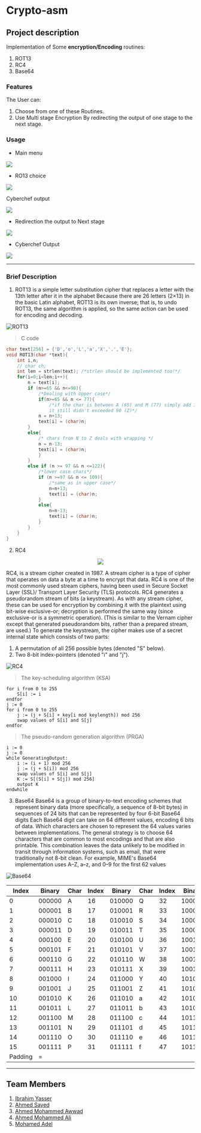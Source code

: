 # Crypto-asm

## Project description
Implementation of Some **encryption/Encoding** routines: 
1. ROT13
2. RC4
3. Base64

### Features
The User can:
1. Choose from one of these Routines. 
2. Use Multi stage Encryption By redirecting the output of one stage to the next stage.

### Usage 
- Main menu

![](img/2022-12-22%2017_34_12-D__CS_Micro_Project_Test_Debug_Project.exe.png)

- RO13 choice

![](img/ROT13.png)

Cyberchef output

![](img/ROT13_cyberchef.png)

- Redirection the output to Next stage

![](img/redir.png)

- Cyberchef Output

![](img/redir_cyberchef.png)


<hr>

### Brief Description

1. ROT13
is a simple letter substitution cipher that replaces a letter with the 13th letter after it in the alphabet 
Because there are 26 letters (2×13) in the basic Latin alphabet, ROT13 is its own inverse; that is, to undo ROT13, the same algorithm is applied, so the same action can be used for encoding and decoding.

![ROT13](https://upload.wikimedia.org/wikipedia/commons/thumb/3/33/ROT13_table_with_example.svg/1920px-ROT13_table_with_example.svg.png)

> C code
```C
char text[256] = {'D','o','L','a','X','.','E'};
void ROT13(char *text){
	int i,n;
	// char ch;
	int len = strlen(text); /*strlen should be implemented too!*/
	for(i=0;i<len;i++){
		n = text[i];
		if (n>=65 && n<=90){
			/*Dealing with Upper case*/
			if(n>=65 && n <= 77){
				/*if the char is between A (65) and M (77) simply add 13, 
				it still didn't exceeded 90 (Z)*/
			n = n+13;
			text[i] = (char)n; 
		}
		else{
			/* chars from N to Z deals with wrapping */
			n = n-13;
			text[i] = (char)n;
			}
		}
		else if (n >= 97 && n <=122){
			/*lower case chars*/
			if (n >=97 && n <= 109){
				/*same as in upper case*/
				n=n+13;
				text[i] = (char)n;
			}
			else{
				n=n-13;
				text[i] = (char)n;
			}
		}
	}
}
```

2. RC4 

<p align="center">
	<img src = "img/55-2.png"/>
</p>

RC4, is a stream cipher created in 1987. A stream cipher is a type of cipher that operates on data a byte at a time to encrypt that data. RC4 is one of the most commonly used stream ciphers, having been used in Secure Socket Layer (SSL)/ Transport Layer Security (TLS) protocols. 
RC4 generates a pseudorandom stream of bits (a keystream). As with any stream cipher, these can be used for encryption by combining it with the plaintext using bit-wise exclusive-or; decryption is performed the same way (since exclusive-or is a symmetric operation). (This is similar to the Vernam cipher except that generated pseudorandom bits, rather than a prepared stream, are used.) To generate the keystream, the cipher makes use of a secret internal state which consists of two parts:
1. A permutation of all 256 possible bytes (denoted "S" below).
2. Two 8-bit index-pointers (denoted "i" and "j").

![RC4](https://upload.wikimedia.org/wikipedia/commons/thumb/e/e9/RC4.svg/1920px-RC4.svg.png)

> The key-scheduling algorithm (KSA)
```
for i from 0 to 255
    S[i] := i
endfor
j := 0
for i from 0 to 255
    j := (j + S[i] + key[i mod keylength]) mod 256
    swap values of S[i] and S[j]
endfor
```
> The pseudo-random generation algorithm (PRGA)
```
i := 0
j := 0
while GeneratingOutput:
    i := (i + 1) mod 256
    j := (j + S[i]) mod 256
    swap values of S[i] and S[j]
    K := S[(S[i] + S[j]) mod 256]
    output K
endwhile
```

3. Base64
Base64 is a group of binary-to-text encoding schemes that represent binary data (more specifically, a sequence of 8-bit bytes) in sequences of 24 bits that can be represented by four 6-bit Base64 digits 
Each Base64 digit can take on 64 different values, encoding 6 bits of data. Which characters are chosen to represent the 64 values varies between implementations. The general strategy is to choose 64 characters that are common to most encodings and that are also printable. This combination leaves the data unlikely to be modified in transit through information systems, such as email, that were traditionally not 8-bit clean. For example, MIME's Base64 implementation uses A–Z, a–z, and 0–9 for the first 62 values 

![Base64](https://www.base64code.com/images/magnificent-decode.png)


|Index|	Binary|	Char | Index|	Binary| Char| Index| Binary| char|Index|Binary |Char|
|-----|-------|------|------|---------|-----|------|-------|-----|-----|-------|----|
|0	|000000| A| 16|	010000|	Q|  32	|100000| g|	48|	110000|w|
|1	|000001| B| 17|	010001|	R|  33	|100001| h|	49|	110001|x|
|2	|000010| C| 18|	010010|	S|  34	|100010| i|	50|	110010|y|
|3	|000011| D| 19|	010011|	T|  35	|100011| j|	51|	110011|z|
|4	|000100| E| 20|	010100|	U|  36	|100100| k|	52|	110100|0|
|5	|000101| F| 21|	010101|	V|  37	|100101| l|	53|	110101|1|
|6	|000110| G| 22|	010110|	W|  38	|100110| m|	54|	110110|2|
|7	|000111| H| 23|	010111|	X|  39	|100111| n|	55|	110111|3|
|8	|001000| I| 24|	011000|	Y|  40	|101000| o|	56|	111000|4|
|9	|001001| J| 25|	011001|	Z|  41	|101001| p|	57|	111001|5|
|10	|001010| K| 26|	011010|	a|  42	|101010| q|	58|	111010|6|
|11	|001011| L| 27|	011011|	b|  43	|101011| r|	59|	111011|7|
|12	|001100| M| 28|	011100|	c|  44	|101100| s|	60|	111100|8|
|13	|001101| N| 29|	011101|	d|  45	|101101| t|	61|	111101|9|
|14	|001110| O| 30|	011110|	e|  46	|101110| u|	62|	111110|+|
|15	|001111| P| 31|	011111|	f|  47	|101111| v|	63|	111111|/|
|Padding|=|

<hr>

## Team Members

1. [Ibrahim Yasser](https://github.com/ibrahemyasser)
2. [Ahmed Sayed](https://github.com/ahmed1958)
3. [Ahmed Mohammed Awwad](https://github.com/Ahmed-Awwad99)
4. [Ahmed Mohammed Ali](https://github.com/ahmedmalii)
5. [Mohamed Adel](https://github.com/d01a)

